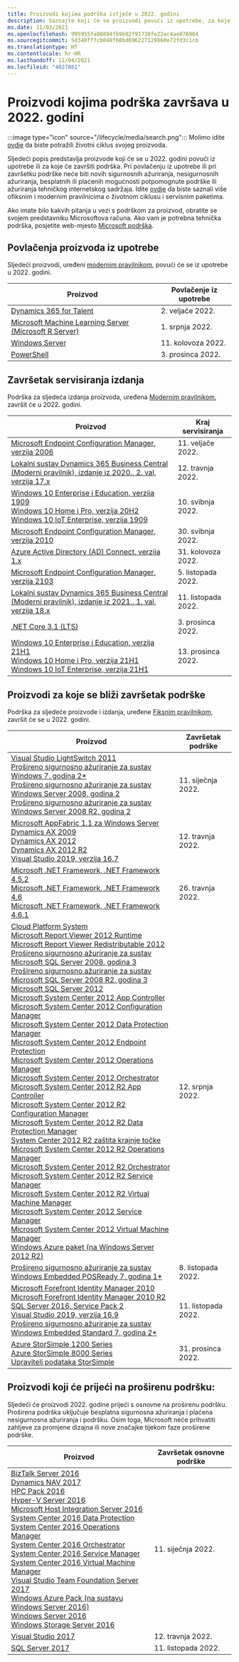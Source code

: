 ```yaml
---
title: Proizvodi kojima podrška istječe u 2022. godini
description: Saznajte koji će se proizvodi povući iz upotrebe, za koje će se proizvode završiti podrška ili koji će proizvodi prijeći s osnovne na proširenu podršku u 2022. godini.
ms.date: 11/03/2021
ms.openlocfilehash: 995955fa80894fb9b92f91730fe22ac4ae076964
ms.sourcegitcommit: 5d340ff7cb048f68bd696227129860e72fd3c1cb
ms.translationtype: HT
ms.contentlocale: hr-HR
ms.lasthandoff: 11/04/2021
ms.locfileid: "4027861"
---
```

# <a name="products-ending-support-in-2022"></a>Proizvodi kojima podrška završava u 2022. godini

:::image type="icon" source="/lifecycle/media/search.png":::
Molimo idite [ovdje](/lifecycle/products/) da biste potražili životni ciklus svojeg proizvoda.

Sljedeći popis predstavlja proizvode koji će se u 2022. godini povući iz upotrebe ili za koje će završiti podrška. Pri povlačenju iz upotrebe ili pri završetku podrške neće biti novih sigurnosnih ažuriranja, nesigurnosnih ažuriranja, besplatnih ili plaćenih mogućnosti potpomognute podrške ili ažuriranja tehničkog internetskog sadržaja. Idite [ovdje](/lifecycle/overview/product-end-of-support-overview) da biste saznali više ofiksnim i modernim pravilnicima o životnom ciklusu i servisnim paketima.

Ako imate bilo kakvih pitanja u vezi s podrškom za proizvod, obratite se svojem predstavniku Microsoftova računa. Ako vam je potrebna tehnička podrška, posjetite web-mjesto [Microsoft podrška](https://support.microsoft.com/contactus/?ws=support).

## <a name="product-retirements"></a>Povlačenja proizvoda iz upotrebe

Sljedeći proizvodi, uređeni [modernim pravilnikom](/lifecycle/policies/modern), povući će se iz upotrebe u 2022. godini.

| Proizvod | Povlačenje iz upotrebe |
| --- | --- |
| [Dynamics 365 for Talent](/lifecycle/products/dynamics-365-for-talent?branch=live)<br> | 2. veljače 2022. |
| [Microsoft Machine Learning Server (Microsoft R Server)](/lifecycle/products/microsoft-machine-learning-server-microsoft-r-server?branch=live)<br> | 1. srpnja 2022. |
| [Windows Server](/lifecycle/products/windows-server?branch=live)<br> | 11. kolovoza 2022. |
| [PowerShell](/lifecycle/products/powershell?branch=live)<br> | 3. prosinca 2022. |


## <a name="release-end-of-servicing"></a>Završetak servisiranja izdanja

Podrška za sljedeća izdanja proizvoda, uređena [Modernim pravilnikom](/lifecycle/policies/modern), završit će u 2022. godini.

| Proizvod | Kraj servisiranja |
| --- | --- |
| [Microsoft Endpoint Configuration Manager, verzija 2006](/lifecycle/products/microsoft-endpoint-configuration-manager?branch=live)<br> | 11. veljače 2022. |
| [Lokalni sustav Dynamics 365 Business Central (Moderni pravilnik), izdanje iz 2020., 2. val, verzija 17.x](/lifecycle/products/dynamics-365-business-central-onpremises-modern-policy?branch=live)<br> | 12. travnja 2022. |
| [Windows 10 Enterprise i Education, verzija 1909](/lifecycle/products/windows-10-enterprise-and-education?branch=live)<br>[Windows 10 Home i Pro, verzija 20H2](/lifecycle/products/windows-10-home-and-pro?branch=live)<br>[Windows 10 IoT Enterprise, verzija 1909](/lifecycle/products/windows-10-iot-enterprise?branch=live)<br> | 10. svibnja 2022. |
| [Microsoft Endpoint Configuration Manager, verzija 2010](/lifecycle/products/microsoft-endpoint-configuration-manager?branch=live)<br> | 30. svibnja 2022. |
| [Azure Active Directory (AD) Connect, verzija 1.x](/lifecycle/products/azure-active-directory-ad-connect?branch=live)<br> | 31. kolovoza 2022. |
| [Microsoft Endpoint Configuration Manager, verzija 2103](/lifecycle/products/microsoft-endpoint-configuration-manager?branch=live)<br> | 5. listopada 2022. |
| [Lokalni sustav Dynamics 365 Business Central (Moderni pravilnik), izdanje iz 2021., 1. val, verzija 18.x](/lifecycle/products/dynamics-365-business-central-onpremises-modern-policy?branch=live)<br> | 11. listopada 2022. |
| [.NET Core 3.1 (LTS)](/lifecycle/products/microsoft-net-and-net-core?branch=live)<br> | 3. prosinca 2022. |
| [Windows 10 Enterprise i Education, verzija 21H1](/lifecycle/products/windows-10-enterprise-and-education?branch=live)<br>[Windows 10 Home i Pro, verzija 21H1](/lifecycle/products/windows-10-home-and-pro?branch=live)<br>[Windows 10 IoT Enterprise, verzija 21H1](/lifecycle/products/windows-10-iot-enterprise?branch=live)<br> | 13. prosinca 2022. |


## <a name="products-reaching-end-of-support"></a>Proizvodi za koje se bliži završetak podrške

Podrška za sljedeće proizvode i izdanja, uređene [Fiksnim pravilnikom](/lifecycle/policies/fixed), završit će se u 2022. godini.

| Proizvod | Završetak podrške |
| --- | --- |
| [Visual Studio LightSwitch 2011](/lifecycle/products/visual-studio-lightswitch-2011?branch=live)<br>[Prošireno sigurnosno ažuriranje za sustav Windows 7, godina 2*](/lifecycle/products/windows-7?branch=live)<br>[Prošireno sigurnosno ažuriranje za sustav Windows Server 2008, godina 2](/lifecycle/products/windows-server-2008?branch=live)<br>[Prošireno sigurnosno ažuriranje za sustav Windows Server 2008 R2, godina 2](/lifecycle/products/windows-server-2008-r2?branch=live)<br> | 11. siječnja 2022. |
| [Microsoft AppFabric 1.1 za Windows Server](/lifecycle/products/appfabric-11-for-windows-server?branch=live)<br>[Dynamics AX 2009](/lifecycle/products/dynamics-ax-2009?branch=live)<br>[Dynamics AX 2012](/lifecycle/products/dynamics-ax-2012?branch=live)<br>[Dynamics AX 2012 R2](/lifecycle/products/dynamics-ax-2012-r2?branch=live)<br>[Visual Studio 2019, verzija 16.7](/lifecycle/products/visual-studio-2019?branch=live)<br> | 12. travnja 2022. |
| [Microsoft .NET Framework, .NET Framework 4.5.2](/lifecycle/products/microsoft-net-framework?branch=live)<br>[Microsoft .NET Framework, .NET Framework 4.6](/lifecycle/products/microsoft-net-framework?branch=live)<br>[Microsoft .NET Framework, .NET Framework 4.6.1](/lifecycle/products/microsoft-net-framework?branch=live)<br> | 26. travnja 2022. |
| [Cloud Platform System](/lifecycle/products/cloud-platform-system?branch=live)<br>[Microsoft Report Viewer 2012 Runtime](/lifecycle/products/microsoft-report-viewer-2012-runtime?branch=live)<br>[Microsoft Report Viewer Redistributable 2012](/lifecycle/products/microsoft-report-viewer-redistributable-2012?branch=live)<br>[Prošireno sigurnosno ažuriranje za sustav Microsoft SQL Server 2008, godina 3](/lifecycle/products/microsoft-sql-server-2008?branch=live)<br>[Prošireno sigurnosno ažuriranje za sustav Microsoft SQL Server 2008 R2, godina 3](/lifecycle/products/microsoft-sql-server-2008-r2?branch=live)<br>[Microsoft SQL Server 2012](/lifecycle/products/microsoft-sql-server-2012?branch=live)<br>[Microsoft System Center 2012 App Controller](/lifecycle/products/microsoft-system-center-2012-app-controller?branch=live)<br>[Microsoft System Center 2012 Configuration Manager](/lifecycle/products/microsoft-system-center-2012-configuration-manager?branch=live)<br>[Microsoft System Center 2012 Data Protection Manager](/lifecycle/products/microsoft-system-center-2012-data-protection-manager?branch=live)<br>[Microsoft System Center 2012 Endpoint Protection](/lifecycle/products/microsoft-system-center-2012-endpoint-protection?branch=live)<br>[Microsoft System Center 2012 Operations Manager](/lifecycle/products/microsoft-system-center-2012-operations-manager?branch=live)<br>[Microsoft System Center 2012 Orchestrator](/lifecycle/products/microsoft-system-center-2012-orchestrator?branch=live)<br>[Microsoft System Center 2012 R2 App Controller](/lifecycle/products/microsoft-system-center-2012-r2-app-controller?branch=live)<br>[Microsoft System Center 2012 R2 Configuration Manager](/lifecycle/products/microsoft-system-center-2012-r2-configuration-manager?branch=live)<br>[Microsoft System Center 2012 R2 Data Protection Manager](/lifecycle/products/microsoft-system-center-2012-r2-data-protection-manager?branch=live)<br>[System Center 2012 R2 zaštita krajnje točke](/lifecycle/products/microsoft-system-center-2012-r2-endpoint-protection?branch=live)<br>[Microsoft System Center 2012 R2 Operations Manager](/lifecycle/products/microsoft-system-center-2012-r2-operations-manager?branch=live)<br>[Microsoft System Center 2012 R2 Orchestrator](/lifecycle/products/microsoft-system-center-2012-r2-orchestrator?branch=live)<br>[Microsoft System Center 2012 R2 Service Manager](/lifecycle/products/microsoft-system-center-2012-r2-service-manager?branch=live)<br>[Microsoft System Center 2012 R2 Virtual Machine Manager](/lifecycle/products/microsoft-system-center-2012-r2-virtual-machine-manager?branch=live)<br>[Microsoft System Center 2012 Service Manager](/lifecycle/products/microsoft-system-center-2012-service-manager?branch=live)<br>[Microsoft System Center 2012 Virtual Machine Manager](/lifecycle/products/microsoft-system-center-2012-virtual-machine-manager?branch=live)<br>[Windows Azure paket (na Windows Server 2012 R2)](/lifecycle/products/windows-azure-pack-on-windows-server-2012-r2?branch=live)<br> | 12. srpnja 2022. |
| [Prošireno sigurnosno ažuriranje za sustav Windows Embedded POSReady 7, godina 1*](/lifecycle/products/windows-embedded-posready-7?branch=live)<br> | 8. listopada 2022. |
| [Microsoft Forefront Identity Manager 2010](/lifecycle/products/microsoft-forefront-identity-manager-2010?branch=live)<br>[Microsoft Forefront Identity Manager 2010 R2](/lifecycle/products/microsoft-forefront-identity-manager-2010-r2?branch=live)<br>[SQL Server 2016, Service Pack 2](/lifecycle/products/sql-server-2016?branch=live)<br>[Visual Studio 2019, verzija 16.9](/lifecycle/products/visual-studio-2019?branch=live)<br>[Prošireno sigurnosno ažuriranje za sustav Windows Embedded Standard 7, godina 2*](/lifecycle/products/windows-embedded-standard-7?branch=live)<br> | 11. listopada 2022. |
| [Azure StorSimple 1200 Series](/lifecycle/products/azure-storsimple-1200-series?branch=live)<br>[Azure StorSimple 8000 Series](/lifecycle/products/azure-storsimple-8000-series?branch=live)<br>[Upravitelj podataka StorSimple](/lifecycle/products/storsimple-data-manager?branch=live)<br> | 31. prosinca 2022. |


## <a name="products-moving-to-extended-support"></a>Proizvodi koji će prijeći na proširenu podršku:

Sljedeći će proizvodi 2022. godine prijeći s osnovne na proširenu podršku. Proširena podrška uključuje besplatna sigurnosna ažuriranja i plaćena nesigurnosna ažuriranja i podršku. Osim toga, Microsoft neće prihvatiti zahtjeve za promjene dizajna ili nove značajke tijekom faze proširene podrške.

| Proizvod | Završetak osnovne podrške |
| --- | --- |
| [BizTalk Server 2016](/lifecycle/products/biztalk-server-2016?branch=live)<br>[Dynamics NAV 2017](/lifecycle/products/dynamics-nav-2017?branch=live)<br>[HPC Pack 2016](/lifecycle/products/hpc-pack-2016?branch=live)<br>[Hyper-V Server 2016](/lifecycle/products/hyperv-server-2016?branch=live)<br>[Microsoft Host Integration Server 2016](/lifecycle/products/microsoft-host-integration-server-2016?branch=live)<br>[System Center 2016 Data Protection](/lifecycle/products/system-center-2016-data-protection?branch=live)<br>[System Center 2016 Operations Manager](/lifecycle/products/system-center-2016-operations-manager?branch=live)<br>[System Center 2016 Orchestrator](/lifecycle/products/system-center-2016-orchestrator?branch=live)<br>[System Center 2016 Service Manager](/lifecycle/products/system-center-2016-service-manager?branch=live)<br>[System Center 2016 Virtual Machine Manager](/lifecycle/products/system-center-2016-virtual-machine-manager?branch=live)<br>[Visual Studio Team Foundation Server 2017](/lifecycle/products/visual-studio-team-foundation-server-2017?branch=live)<br>[Windows Azure Pack (na sustavu Windows Server 2016)](/lifecycle/products/windows-azure-pack-on-windows-server-2016?branch=live)<br>[Windows Server 2016](/lifecycle/products/windows-server-2016?branch=live)<br>[Windows Storage Server 2016](/lifecycle/products/windows-storage-server-2016?branch=live)<br> | 11. siječnja 2022. |
| [Visual Studio 2017](/lifecycle/products/visual-studio-2017?branch=live)<br> | 12. travnja 2022. |
| [SQL Server 2017](/lifecycle/products/sql-server-2017?branch=live)<br> | 11. listopada 2022. |
